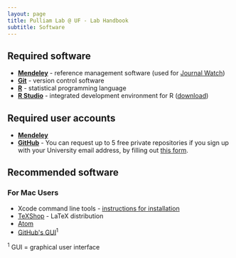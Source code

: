 ```yaml
---
layout: page
title: Pulliam Lab @ UF - Lab Handbook
subtitle: Software
---
```


## Required software

- [**Mendeley**](http://www.mendeley.com) - reference management software (used for [Journal Watch](journalWatch.html))
- [**Git**](http://git-scm.com/) - version control software
- [**R**](http://r-project.org/) - statistical programming language
- [**R Studio**](http://rstudio.org/) - integrated development environment for R ([download](http://www.rstudio.com/products/rstudio/download/))

## Required user accounts

- [**Mendeley**](http://www.mendeley.com)
- [**GitHub**](http://www.github.com) - You can request up to 5 free private repositories if you sign up with your University email address, by filling out [this form](
https://education.github.com/discount_requests/new).

## Recommended software

### For Mac Users
- Xcode command line tools - [instructions for installation](http://railsapps.github.io/xcode-command-line-tools.html)
- [TeXShop](http://pages.uoregon.edu/koch/texshop/) - LaTeX distribution
- [Atom](https://atom.io/)
- [GitHub's GUI](https://mac.github.com/)<sup>1</sup>


<sup>1</sup> GUI = graphical user interface
